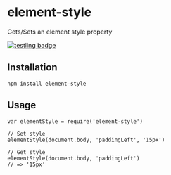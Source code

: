# element-style
Gets/Sets an element style property

[![testling badge](https://ci.testling.com/kyungw00k/element-style.png)](https://ci.testling.com/kyungw00k/element-style)

## Installation
```
npm install element-style
```
## Usage
```
var elementStyle = require('element-style')

// Set style
elementStyle(document.body, 'paddingLeft', '15px')

// Get style
elementStyle(document.body, 'paddingLeft')
// => '15px'

```



